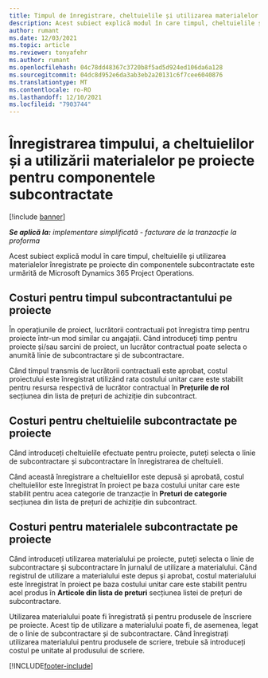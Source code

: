 ```yaml
---
title: Timpul de înregistrare, cheltuielile și utilizarea materialelor pentru componentele subcontractate
description: Acest subiect explică modul în care timpul, cheltuielile și utilizarea materialelor înregistrate pe proiecte din componentele subcontractate este urmărită de Microsoft Dynamics 365 Project Operations.
author: rumant
ms.date: 12/03/2021
ms.topic: article
ms.reviewer: tonyafehr
ms.author: rumant
ms.openlocfilehash: 04c78dd48367c3720b8f5ad5d924ed106da6a128
ms.sourcegitcommit: 04dc8d952e6da3ab3eb2a20131c6f7cee6040876
ms.translationtype: MT
ms.contentlocale: ro-RO
ms.lasthandoff: 12/10/2021
ms.locfileid: "7903744"
---
```

# <a name="recording-time-expenses-and-material-usage-on-projects-for-subcontracted-components"></a>Înregistrarea timpului, a cheltuielilor și a utilizării materialelor pe proiecte pentru componentele subcontractate

[!include [banner](../../includes/dataverse-preview.md)]

_**Se aplică la:** implementare simplificată - facturare de la tranzacție la proforma_

Acest subiect explică modul în care timpul, cheltuielile și utilizarea materialelor înregistrate pe proiecte din componentele subcontractate este urmărită de Microsoft Dynamics 365 Project Operations.

## <a name="costing-for-subcontractor-time-on-projects"></a>Costuri pentru timpul subcontractantului pe proiecte
În operațiunile de proiect, lucrătorii contractuali pot înregistra timp pentru proiecte într-un mod similar cu angajații. Când introduceți timp pentru proiecte și/sau sarcini de proiect, un lucrător contractual poate selecta o anumită linie de subcontractare și de subcontractare.

Când timpul transmis de lucrătorii contractuali este aprobat, costul proiectului este înregistrat utilizând rata costului unitar care este stabilit pentru resursa respectivă de lucrător contractual în **Prețurile de rol** secțiunea din lista de prețuri de achiziție din subcontract.

## <a name="costing-for-subcontracted-expenses-on-projects"></a>Costuri pentru cheltuielile subcontractate pe proiecte
Când introduceți cheltuielile efectuate pentru proiecte, puteți selecta o linie de subcontractare și subcontractare în înregistrarea de cheltuieli. 

Când această înregistrare a cheltuielilor este depusă și aprobată, costul cheltuielilor este înregistrat în proiect pe baza costului unitar care este stabilit pentru acea categorie de tranzacție în **Preturi de categorie** secțiunea din lista de prețuri de achiziție din subcontract.

## <a name="costing-for-subcontracted-materials-on-projects"></a>Costuri pentru materialele subcontractate pe proiecte
Când introduceți utilizarea materialului pe proiecte, puteți selecta o linie de subcontractare și subcontractare în jurnalul de utilizare a materialului. Când registrul de utilizare a materialului este depus și aprobat, costul materialului este înregistrat în proiect pe baza costului unitar care este stabilit pentru acel produs în **Articole din lista de preturi** secțiunea listei de prețuri de subcontractare.

Utilizarea materialului poate fi înregistrată și pentru produsele de înscriere pe proiecte. Acest tip de utilizare a materialului poate fi, de asemenea, legat de o linie de subcontractare și de subcontractare. Când înregistrați utilizarea materialului pentru produsele de scriere, trebuie să introduceți costul pe unitate al produsului de scriere. 


[!INCLUDE[footer-include](../../includes/footer-banner.md)]

